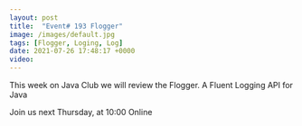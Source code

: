 ```yaml
---
layout: post
title:  "Event# 193 Flogger"
image: /images/default.jpg
tags: [Flogger, Loging, Log]
date: 2021-07-26 17:48:17 +0000
video: 
---
```


This week on Java Club we will review the Flogger. A Fluent Logging API for Java

Join us next Thursday, at 10:00 Online
